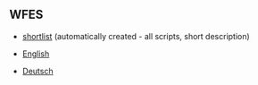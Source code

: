 ## WFES

  * [shortlist](shortlist.html) (automatically created - all scripts, short description)
  
  * [English](english.html)
  
  * [Deutsch](deutsch.html)
